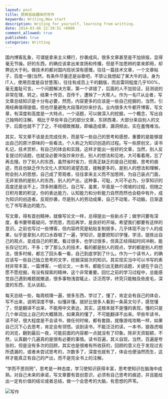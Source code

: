 ```yaml
---
layout: post
title: 脱离低级趣味的写作
keywords: Writing,New start
description: Writing for yourself, learning from writting.
date: 2014-03-06 22:39:51 +0800
comment_allowed: true
published: true
categories: Writting
---
```

国内博客乱象，可谓是拿来主义横行，抄袭成风，很多文章甚至是不加排版，显得毫无节操。好的东西，的确应该拿出来宣扬和传播，但是不加思辨的拿来即用，却弊远大于利。做技术的都对国内现状深有感慨，往往一篇技术文章，一个文章帖子，百度一搜(当然，有条件尽量还是谷歌吧，不禁让我想起了某大牛的话，身为IT人，使用百度是自甘堕落)，往往有成百上千的翻版，而且雷同程度几乎100%，毫无羞耻可言。一个问题解决方案，第一个讲错了，后面的人不加验证，目测说的非常在理，转之，结果十传百，百传千，遭殃了一大帮人。作为一名IT从业者，写文章总结知识是十分有必要，然而，内容更多的应该是一些自己挖掘的，当然，引用经典值得提倡，但也尽量避免大段落的抄来抄去。业内很多大牛都开博客，写文章，有深度和高度是一大特点，一个话题，可以做深入的挖掘，一个概念，写出自己独特的注解。 相比于早些年自己的部分文章，东拼西凑，大部分来自别人的文字，后面也就不了了之，不经细致推敲，即编造成章，漏洞频出，实在羞愧难当。

<!-- more -->

其实，写文章不该是去完成任务，而是写一些自己的思考和感想，重要的是能够提出自己的原汁原味的一些看法，个人称之为知识创造的过程。写一些原创文，读书札记，技术赏析，有自己的体会和实践，这样才能出一些好的文章，当然，别人反复提过的话题，也就没必要冷饭炒来炒去，别人的想法和见地，大可看着用，忘了再去搜。抄了别人的东西，虽然省时省力，但真正缺乏的是自己挖掘，思考的痕迹，而且也缺乏作为文化人求知的渴望态度，接触更多的，是别人的想法和理解，附会别人的思想，自己成了旁观者，往往拿来主义而不加思辨，为自己装点门面，无非宣扬的是别人的东西，别人的产出，这种事，可耻，大可不必为，分享知识的高度还是谈不上，顶多附庸而已。自己写，虽累，毕竟是一个爬坡的过程，但随之日积月累的积淀，你的表达能力，认知能力和分析能力自然而然也会稳中有升，成为知识的创造者。反观抄袭，尽是别人的劳动成果，自己不动笔，不动脑，日渐退化了书写表达的能力。

写文章，得有首创精神，就像写论文一样，总得提出一些新点子；做学问要有深度，看书要带着疑问，学而思，而后再学，是良好的开端，希望我们都要有这样的意识。之前也写过一些博客，但内容终究是粘贴复制居多，几乎体现不出个人的成果，似乎是拿别人的口水吞咽了一遍，学知识，是要把知识学懂，学活，提炼出自己的观点，变成自己的积累。看过很多，也学过很多，但真正经得起时间冲刷，能长存记忆的，不多；学了那么久的技术，看的都是别人的观点，学的都是别人的想法，很多时候，都忘了回头看一看，自己到底学到了什么。作为一个读书人，的确应该写一些自己独立思考的文字，挖掘深层次的知识。其实现实当中可以书写的素材非常丰富，一篇博客，一纸论文，一本书，都能引出无数的话题，关键在于自己愿不愿挖掘，有没有探索的精神，这个非常重要。回忆之前的学习过程中，总能感觉自己遇到难题就撤退，很多事物浅尝辄止，泛泛而学，终究只能触及些皮毛，深度的东西，无从谈起。

每天总结一些，每周梳理一遍，很多东西，学过了，懂了，肯定会有自己的体会，写不出来，说明深度不够，似懂非懂。就好比很多人看到一条英文句子，感觉懂了，但是翻译不出来，不能用中文表达，其实，这根本就不是懂的表现，懂的只是几个单词加上自己的大概猜测，如果真的懂了，不可能翻译不出来。早些年读书，读不好，很大程度是不会读书，做任何时候，都有套路，就像游戏攻略一样，如果自己沉下心去思考，肯定会有领悟。谈到读书，不能泛泛的读，一本书，狼吞虎咽的浏览，翻到最后一夜，可能前面的内容都一点就没有了印象。除非天资聪颖，不然，认真翻个几遍真的是很有必要的事情。读书百遍，其义自现，当然，百遍是夸张的，但是没有多次的回顾，其实也是很难有所收获的，回顾的意义在于发现过去所遗漏的，或者未尝试思考的，次数多了，深度也就有了，体会也便油然而生，这样才能真正有自己的产出，而不是完全书上的注解。

“学而不思则罔“，思考是一种态度，学习使知识获得丰富，思考使知识在脑海中成熟。对自己未来的承诺，写文章要有首创意识，必须有自己思考的痕迹，并且能给出一定有价值的结论或者总结，做一个会思考的大脑，有思想的芦苇。

![写作](https://dn-iovi.qbox.me/p2228612608.jpg)
